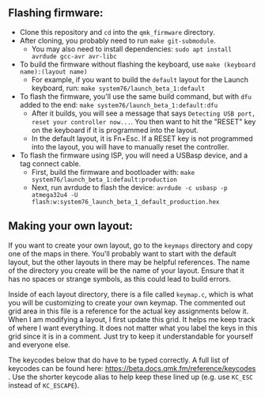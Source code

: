 ## Flashing firmware:
* Clone this repository and `cd` into the `qmk_firmware` directory.
* After cloning, you probably need to run `make git-submodule`.
   - You may also need to install dependencies: `sudo apt install avrdude gcc-avr avr-libc`
* To build the firmware without flashing the keyboard, use `make (keyboard name):(layout name)`
   - For example, if you want to build the `default` layout for the Launch keyboard, run:
   `make system76/launch_beta_1:default`
* To flash the firmware, you'll use the same build command, but with `dfu` added to the end:
   `make system76/launch_beta_1:default:dfu`
   - After it builds, you will see a message that says `Detecting USB port, reset your controller now...`. You then want to hit the "RESET" key on the keyboard if it is programmed into the layout.
   - In the default layout, it is Fn+Esc. If a RESET key is not programmed into the layout, you will have to manually reset the controller.
* To flash the firmware using ISP, you will need a USBasp device, and a tag connect cable.
  - First, build the firmware and bootloader with:
    `make system76/launch_beta_1:default:production`
  - Next, run avrdude to flash the device:
    `avrdude -c usbasp -p atmega32u4 -U flash:w:system76_launch_beta_1_default_production.hex`

## Making your own layout:
If you want to create your own layout, go to the `keymaps` directory and copy one of the maps in there. You'll probably want to start with the default layout, but the other layouts in there may be helpful references. The name of the directory you create will be the name of your layout. Ensure that it has no spaces or strange symbols, as this could lead to build errors.

Inside of each layout directory, there is a file called `keymap.c`, which is what you will be customizing to create your own keymap. The commented out grid area in this file is a reference for the actual key assignments below it. When I am modifying a layout, I first update this grid. It helps me keep track of where I want everything. It does not matter what you label the keys in this grid since it is in a comment. Just try to keep it understandable for yourself and everyone else.

The keycodes below that do have to be typed correctly. A full list of keycodes can be found here: https://beta.docs.qmk.fm/reference/keycodes .  Use the shorter keycode alias to help keep these lined up (e.g. use `KC_ESC` instead of `KC_ESCAPE`).
